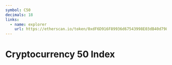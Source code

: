 ```yaml
---
symbol: C50
decimals: 18
links:
  - name: explorer
    url: https://etherscan.io/token/0xdF6D916F89936d67543998E03dB40d79870bE41E
---
```


# Cryptocurrency 50 Index
